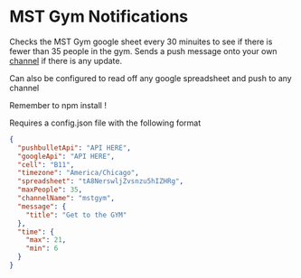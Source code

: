 # MST Gym Notifications

Checks the MST Gym google sheet every 30 minuites to see if there is fewer than 35 people in the gym.
Sends a push message onto  your own [channel](https://www.pushbullet.com/my-channel) if there is any update.

Can also be configured to read off any google spreadsheet and push to any channel

Remember to npm install !

Requires a config.json file with the following format
```json
{
  "pushbulletApi": "API HERE",
  "googleApi": "API HERE",
  "cell": "B11",
  "timezone": "America/Chicago",
  "spreadsheet": "tA8NerswljZvsnzu5hIZHRg",
  "maxPeople": 35,
  "channelName": "mstgym",
  "message": {
    "title": "Get to the GYM"
  },
  "time": {
    "max": 21,
    "min": 6
  }
}
```
